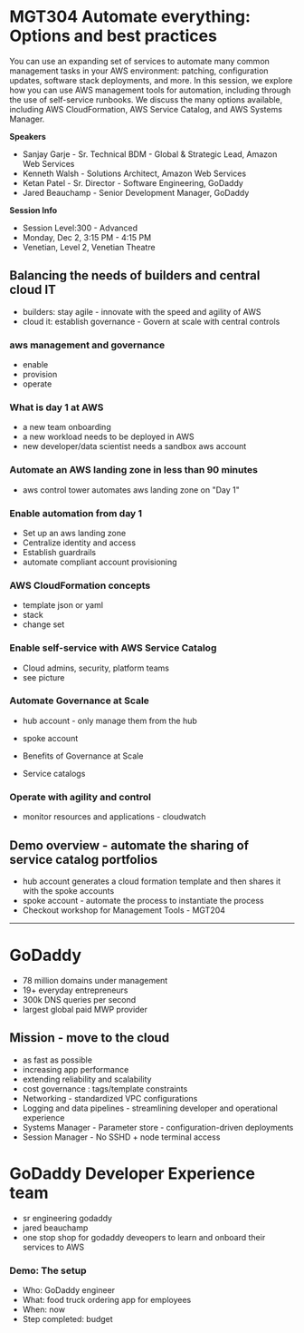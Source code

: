 # MGT304 Automate everything: Options and best practices

You can use an expanding set of services to automate many common management tasks in your AWS environment: patching, configuration updates, software stack deployments, and more. In this session, we explore how you can use AWS management tools for automation, including through the use of self-service runbooks. We discuss the many options available, including AWS CloudFormation, AWS Service Catalog, and AWS Systems Manager.

**Speakers**

- Sanjay Garje - Sr. Technical BDM - Global & Strategic Lead, Amazon Web Services
- Kenneth Walsh - Solutions Architect, Amazon Web Services
- Ketan Patel - Sr. Director - Software Engineering, GoDaddy
- Jared Beauchamp - Senior Development Manager, GoDaddy

**Session Info**

- Session Level:300 - Advanced
- Monday, Dec 2, 3:15 PM - 4:15 PM
- Venetian, Level 2, Venetian Theatre

## Balancing the needs of builders and central cloud IT

- builders: stay agile - innovate with the speed and agility of AWS
- cloud it: establish governance - Govern at scale with central controls

### aws management and governance

- enable
- provision
- operate

### What is day 1 at AWS

- a new team onboarding
- a new workload needs to be deployed in AWS
- new developer/data scientist needs a sandbox aws account

### Automate an AWS landing zone in less than 90 minutes

- aws control tower automates aws landing zone on "Day 1"

### Enable automation from day 1

- Set up an aws landing zone
- Centralize identity and access
- Establish guardrails
- automate compliant account provisioning

### AWS CloudFormation concepts

- template json or yaml
- stack
- change set

### Enable self-service with AWS Service Catalog

- Cloud admins, security, platform teams
- see picture

### Automate Governance at Scale

- hub account - only manage them from the hub
- spoke account

- Benefits of Governance at Scale
- Service catalogs

### Operate with agility and control

- monitor resources and applications - cloudwatch

## Demo overview - automate the sharing of service catalog portfolios

- hub account generates a cloud formation template and then shares it with the spoke accounts
- spoke account - automate the process to instantiate the process
- Checkout workshop for Management Tools - MGT204

---

# GoDaddy

- 78 million domains under management
- 19+ everyday entrepreneurs
- 300k DNS queries per second
- largest global paid MWP provider

## Mission - move to the cloud

- as fast as possible
- increasing app performance
- extending reliability and scalability
- cost governance : tags/template constraints
- Networking - standardized VPC configurations
- Logging and data pipelines - streamlining developer and operational experience
- Systems Manager - Parameter store - configuration-driven deployments
- Session Manager - No SSHD + node terminal access

# GoDaddy Developer Experience team

- sr engineering godaddy
- jared beauchamp
- one stop shop for godaddy deveopers to learn and onboard their services to AWS

### Demo: The setup

- Who: GoDaddy engineer
- What: food truck ordering app for employees
- When: now
- Step completed: budget
